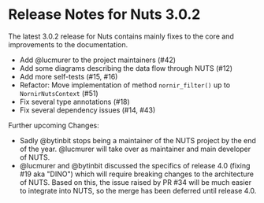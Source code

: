 # Release Notes for Nuts 3.0.2

The latest 3.0.2 release for Nuts contains mainly fixes to the core and improvements to the documentation.

* Add @lucmurer to the project maintainers (#42)
* Add some diagrams describing the data flow through NUTS (#12)
* Add more self-tests (#15, #16)
* Refactor: Move implementation of method `nornir_filter()` up to `NornirNutsContext` (#51)
* Fix several type annotations (#18)
* Fix several dependency issues (#14, #43)

Further upcoming Changes:
* Sadly @bytinbit stops being a maintainer of the NUTS project by the end of the year. 
  @lucmurer will take over as maintainer and main developer of NUTS.
* @lucmurer and @bytinbit discussed the specifics of release 4.0 (fixing #19 aka "DINO") which will require 
  breaking changes to the architecture of NUTS. Based on this, the issue raised by PR #34 will be much easier to 
  integrate into NUTS, so the merge has been deferred until release 4.0.

